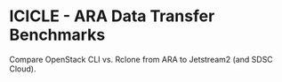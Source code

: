 # ICICLE - ARA Data Transfer Benchmarks

Compare OpenStack CLI vs. Rclone from ARA to Jetstream2 (and SDSC Cloud).
